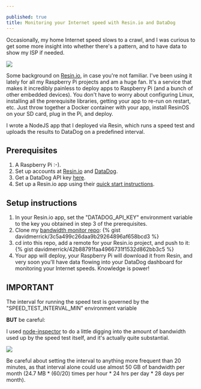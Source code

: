 ```yaml
---

published: true
title: Monitoring your Internet speed with Resin.io and DataDog
---
```

Occasionally, my home Internet speed slows to a crawl, and I was curious to get some more insight into whether there's a pattern, and to have data to show my ISP if needed.

![]({{site.cdn_path}}/2017/04/17/screenShot1.png)

Some background on [Resin.io](https://resin.io/), in case you're not familiar. I've been using it lately for all my Raspberry Pi projects and am a huge fan. It's a service that makes it incredibly painless to deploy apps to Raspberry Pi (and a bunch of other embedded devices). You don't have to worry about configuring Linux, installing all the prerequisite libraries, getting your app to re-run on restart, etc. Just throw together a Docker container with your app, install ResinOS on your SD card, plug in the Pi, and deploy. 

I wrote a NodeJS app that I deployed via Resin, which runs a speed test and uploads the results to DataDog on a predefined interval.

## Prerequisites

1. A Raspberry Pi :-).
2. Set up accounts at [Resin.io](https://resin.io/) and [DataDog](https://www.datadoghq.com/).
3. Get a DataDog API key [here](https://app.datadoghq.com/account/settings#api).
4. Set up a Resin.io app using their [quick start instructions](https://docs.resin.io/raspberrypi/nodejs/getting-started/).

## Setup instructions

1. In your Resin.io app, set the "DATADOG_API_KEY" environment variable to the key you obtained in step 3 of the prerequisites.
2. Clone my [bandwidth monitor repo](https://github.com/davidmerrick/DataDog-Bandwidth-Monitor):
{% gist davidmerrick/3c5a499c26daa9b29264896af658bcd3 %}
3. cd into this repo, add a remote for your Resin.io project, and push to it:
{% gist davidmerrick/42b88791faa4966731f1532d862bb3c5 %}
4. Your app will deploy, your Raspberry Pi will download it from Resin, and very soon you'll have data flowing into your DataDog dashboard for monitoring your Internet speeds. Knowledge is power!

## IMPORTANT

The interval for running the speed test is governed by the "SPEED_TEST_INTERVAL_MIN" environment variable

**BUT** be careful:

I used [node-inspector](https://github.com/node-inspector/node-inspector) to do a little digging into the amount of bandwidth used up by the speed test itself, and it's actually quite substantial. 

![]({{site.cdn_path}}/2017/04/17/screenShot2.png)

Be careful about setting the interval to anything more frequent than 20 minutes, as that interval alone could use almost 50 GB of bandwidth per month (24.7 MB * (60/20) times per hour * 24 hrs per day * 28 days per month).
